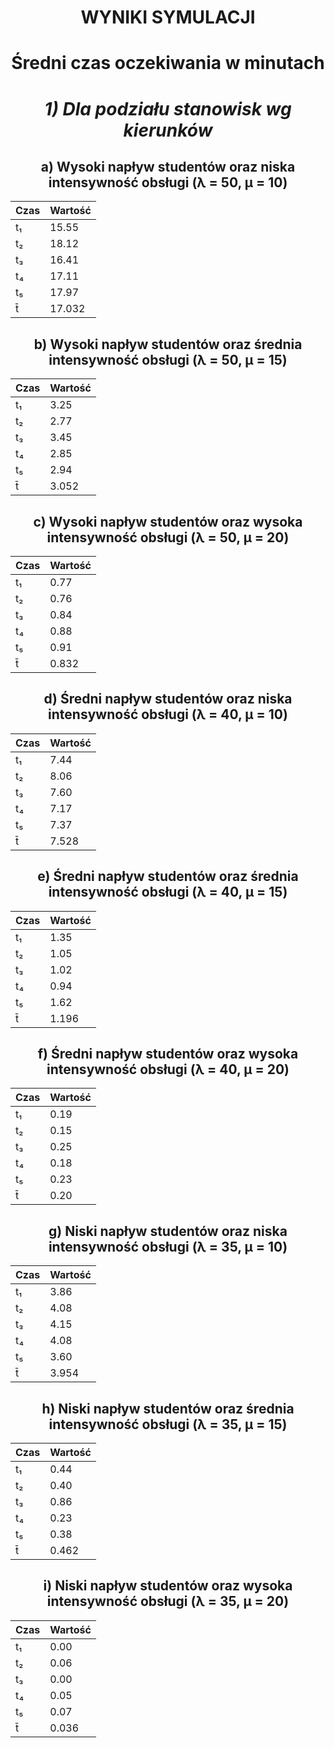 <div style="text-align: center;">


# WYNIKI SYMULACJI
# Średni czas oczekiwania w minutach
# *1) Dla podziału stanowisk wg kierunków*

## a) Wysoki napływ studentów oraz niska intensywność obsługi (λ = 50, μ = 10)

| Czas     | Wartość |
|----------|---------|
| t₁       | 15.55   |
| t₂       | 18.12   |
| t₃       | 16.41   |
| t₄       | 17.11   |
| t₅       | 17.97   |
| t̄       | 17.032  |

## b) Wysoki napływ studentów oraz średnia intensywność obsługi (λ = 50, μ = 15)
| Czas     | Wartość |
|----------|---------|
| t₁       | 3.25    |
| t₂       | 2.77    |
| t₃       | 3.45    |
| t₄       | 2.85    |
| t₅       | 2.94    |
| t̄       | 3.052   |

## c) Wysoki napływ studentów oraz wysoka intensywność obsługi (λ = 50, μ = 20)
| Czas     | Wartość |
|----------|---------|
| t₁       | 0.77    |
| t₂       | 0.76    |
| t₃       | 0.84    |
| t₄       | 0.88    |
| t₅       | 0.91    |
| t̄       | 0.832   |

## d) Średni napływ studentów oraz niska intensywność obsługi (λ = 40, μ = 10)
| Czas     | Wartość |
|----------|---------|
| t₁       | 7.44    |
| t₂       | 8.06    |
| t₃       | 7.60    |
| t₄       | 7.17    |
| t₅       | 7.37    |
| t̄       | 7.528   |

## e) Średni napływ studentów oraz średnia intensywność obsługi (λ = 40, μ = 15)
| Czas     | Wartość |
|----------|---------|
| t₁       | 1.35    |
| t₂       | 1.05    |
| t₃       | 1.02    |
| t₄       | 0.94    |
| t₅       | 1.62    |
| t̄       | 1.196   |

## f) Średni napływ studentów oraz wysoka intensywność obsługi (λ = 40, μ = 20)
| Czas     | Wartość |
|----------|---------|
| t₁       | 0.19    |
| t₂       | 0.15    |
| t₃       | 0.25    |
| t₄       | 0.18    |
| t₅       | 0.23    |
| t̄       | 0.20    |

## g) Niski napływ studentów oraz niska intensywność obsługi (λ = 35, μ = 10)
| Czas     | Wartość |
|----------|---------|
| t₁       | 3.86    |
| t₂       | 4.08    |
| t₃       | 4.15    |
| t₄       | 4.08    |
| t₅       | 3.60    |
| t̄       | 3.954   |

## h) Niski napływ studentów oraz średnia intensywność obsługi (λ = 35, μ = 15)
| Czas     | Wartość |
|----------|---------|
| t₁       | 0.44    |
| t₂       | 0.40    |
| t₃       | 0.86    |
| t₄       | 0.23    |
| t₅       | 0.38    |
| t̄       | 0.462   |

## i) Niski napływ studentów oraz wysoka intensywność obsługi (λ = 35, μ = 20)
| Czas     | Wartość |
|----------|---------|
| t₁       | 0.00    |
| t₂       | 0.06    |
| t₃       | 0.00    |
| t₄       | 0.05    |
| t₅       | 0.07    |
| t̄       | 0.036   |

</div>